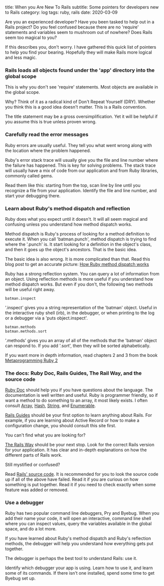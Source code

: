 title: When you Are New To Rails 
subtitle: Some pointers for developers new to Rails 
category: log
tags: ruby, rails
date: 2020-03-09

Are you an experienced developer? Have you been tasked to help out in a Rails project? Do you feel confused because there are no 'require' statements and variables seem to mushroom out of nowhere? Does Rails seem too magical to you? 

If this describes you, don't worry. I have gathered this quick list of pointers to help you find your bearing. Hopefully they will make Rails more logical and less magic.

### Rails loads all objects found under the 'app' directory into the global scope

This is why you don't see 'require' statements. Most objects are available in the global scope.

Why? Think of it as a radical kind of Don't Repeat Yourself (DRY). Whether you think this is a good idea doesn't matter. This is a Rails convention.

The title statement may be a gross oversimplification. Yet it will be helpful if you assume this is true unless proven wrong. 

### Carefully read the error messages 

Ruby errors are usually useful. They tell you what went wrong along with the location where the problem happened.

Ruby's error stack trace will usually give you the file and line number where the failure has happened. This is key for solving problems. The stack trace will usually have a mix of code from our application and from Ruby libraries, commonly called gems. 

Read them like this: starting from the top, scan line by line until you recognize a file from your application. Identify the file and line number, and start your debugging there. 


### Learn about Ruby's method dispatch and reflection

Ruby does what you expect until it doesn't. It will all seem magical and confusing unless you understand how method dispatch works.

Method dispatch is Ruby's process of looking for a method definition to execute it. When you call 'batman.punch', method dispatch is trying to find where the '.punch' is. It start looking for a definition in the object's class, and then it goes up the object's ancestors. That is the basic idea.  

 The basic idea is also wrong. It is more complicated than that. Read this blog post to get an accurate picture: [How Ruby method dispatch works](https://blog.jcoglan.com/2013/05/08/how-ruby-method-dispatch-works/)

Ruby has a strong reflection system. You can query a lot of information from an object. Using reflection methods is more useful if you understand how method dispatch works. But even if you don't, the following two methods will be useful right away.  

    batman.inspect

'.inspect' gives you a string representation of the 'batman' object. Useful in the interactive ruby shell (irb), in the debugger, or  when printing to the log or a debugger via a 'puts object.inspect'.
 
    batman.methods
    batman.methods.sort

'.methods' gives you an array of all of the methods that the 'batman' object can respond to.  If you add '.sort', then they will be sorted alphabetically.

If you want more in depth information, read chapters 2 and 3 from the book [Metaprogramming Ruby 2](https://pragprog.com/book/ppmetr2/metaprogramming-ruby-2)

### The docs: Ruby Doc, Rails Guides, The Rail Way, and the source code

[Ruby Doc](https://ruby-doc.org/) should help you if you have questions about the language. The documentation is well written and useful. Ruby is programmer friendly, so if want a method to do something to an array, it most likely exists. I often consult [Array](https://ruby-doc.org/core-2.7.0/Array.html), [Hash](https://ruby-doc.org/core-2.7.0/Hash.html), [String](https://ruby-doc.org/core-2.7.0/String.html), and [Enumerable](https://ruby-doc.org/core-2.7.0/Enumerable.html).

[Rails Guides](https://guides.rubyonrails.org/) should be your first option to learn anything about Rails. For example, if you are learning about Active Record or how to make a configuration change, you should consult this site first.

You can't find what you are looking for?

[The Rails Way](https://leanpub.com/tr5w) should be your next stop. Look for the correct Rails version for your application. It has clear and in-depth explanations on how the different parts of Rails work. 

Still mystified or confused?

Read [Rails' source code](https://github.com/rails/rails). It is recommended for you to look the source code up if all of the above have failed. Read it if you are curious on how something is put together. Read it if you need to check exactly when some feature was added or removed. 


### Use a debugger

Ruby has two popular command line debuggers, Pry and Byebug. When you add their name your code, it will open an interactive, command line  shell where you can inspect values, query the variables available in the global space, and do a lot more. 

If you have learned about Ruby's method dispatch and Ruby's reflection methods, the debugger will help you understand how everything gets put together.

The debugger is perhaps the best tool to understand Rails: use it.

Identify which debugger your app is using. Learn how to use it, and learn some of its commands. If there isn't one installed, spend some time to get Byebug set up.


